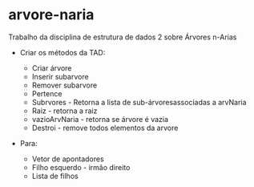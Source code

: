 # arvore-naria
Trabalho da disciplina de estrutura de dados 2 sobre Árvores n-Arias

- Criar os métodos da TAD:
  * Criar árvore
  * Inserir subarvore
  * Remover subarvore
  * Pertence
  * Subrvores - Retorna a lista de sub-árvoresassociadas a arvNaria
  * Raiz - retorna a raiz
  * vazioArvNaria - retorna se  árvore é vazia
  * Destroi - remove todos elementos da arvore

- Para:
  * Vetor de apontadores
  * Filho esquerdo - irmão direito
  * Lista de filhos

